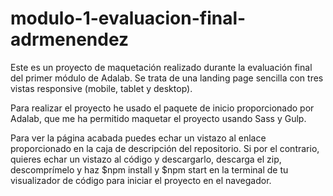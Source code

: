 # modulo-1-evaluacion-final-adrmenendez

Este es un proyecto de maquetación realizado durante la evaluación final del primer módulo de Adalab. Se trata de una landing page sencilla con tres vistas responsive (mobile, tablet y desktop).

Para realizar el proyecto he usado el paquete de inicio proporcionado por Adalab, que me ha permitido maquetar el proyecto usando Sass y Gulp.

Para ver la página acabada puedes echar un vistazo al enlace proporcionado en la caja de descripción del repositorio. Si por el contrario, quieres echar un vistazo al código y descargarlo, descarga el zip, descomprímelo y haz $npm install y $npm start en la terminal de tu visualizador de código para iniciar el proyecto en el navegador.
